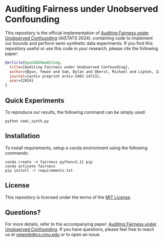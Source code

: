 # Auditing Fairness under Unobserved Confounding 

This repository is the official implementation of [Auditing Fairness under Unobserved Confounding](https://arxiv.org/abs/2403.14713) (AISTATS 2024),
containing code to implement our bounds and perform semi-synthetic data experiments. If you find this repository useful or use this code in your research, please cite the following paper:

```bibtex
@article{byun2024auditing,
  title={Auditing Fairness under Unobserved Confounding},
  author={Byun, Yewon and Sam, Dylan and Oberst, Michael and Lipton, Zachary C and Wilder, Bryan},
  journal={arXiv preprint arXiv:2403.14713},
  year={2024}
}
```

## Quick Experiments 

To reproduce our results, the following command can be simply used:
``` 
python semi_synth.py
```

## Installation

To install requirements, setup a conda environment using the following commands:
``` 
conda create -n fairness python=3.11 pip 
conda activate fairness
pip install -r requirements.txt
```

## License 

This repository is licensed under the terms of the [MIT License](https://github.com/lasilab/inequity-bounds?tab=MIT-1-ov-file).

## Questions?

For more details, refer to the accompanying paper: [Auditing Fairness under Unobserved Confounding](https://arxiv.org/abs/2403.14713). 
If you have questions, please feel free to reach us at yewonb@cs.cmu.edu or to open an issue.